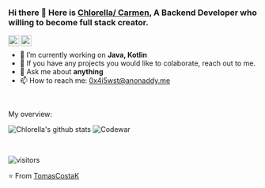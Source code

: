 ### Hi there 👋 Here is [Chlorella/ Carmen](https://chlorella.github.io/about/), A Backend Developer who willing to become full stack creator.

<!--
**chlorella/chlorella** is a ✨ _special_ ✨ repository because its `README.md` (this file) appears on your GitHub profile.

Here are some ideas to get you started:

- 🔭 I’m currently working on ...
- 🌱 I’m currently learning ...
- 👯 I’m looking to collaborate on ...
- 🤔 I’m looking for help with ...
- 💬 Ask me about ...
- 📫 How to reach me: ...
- 😄 Pronouns: ...
- ⚡ Fun fact: ...
-->

<a href="https://www.linkedin.com/in/carmen-chan-0723/">
  <img align="left" alt="LinkedIn" width="22px" src="https://cdn.jsdelivr.net/npm/simple-icons@v3/icons/linkedin.svg" />
</a>
<a href="https://medium.com">
  <img align="left" alt="TomasCostaK Medium" width="22px" src="https://cdn.jsdelivr.net/npm/simple-icons@v3/icons/medium.svg"/>
</a>

<div>
  
<br />
<p>

- 🌱 I’m currently working on **Java, Kotlin**
- 👯 If you have any projects you would like to colaborate, reach out to me.
- 💬 Ask me about **anything**
- 📫 How to reach me: 0x4i5wst@anonaddy.me

</h4>
</div>

<br />

<div><p>My overview: </p></div>

![Chlorella's github stats](https://github-readme-stats.vercel.app/api?username=chlorella&show_icons=true)
![Codewar](https://www.codewars.com/users/chlorella/badges/small)

<br />

<!-- Optional Visitors badge: -->
![visitors](https://visitor-badge.laobi.icu/badge?page_id=chlorella.chlorella)


⭐️ From [TomasCostaK](https://github.com/TomasCostaK/TomasCostaK) 

<br />
